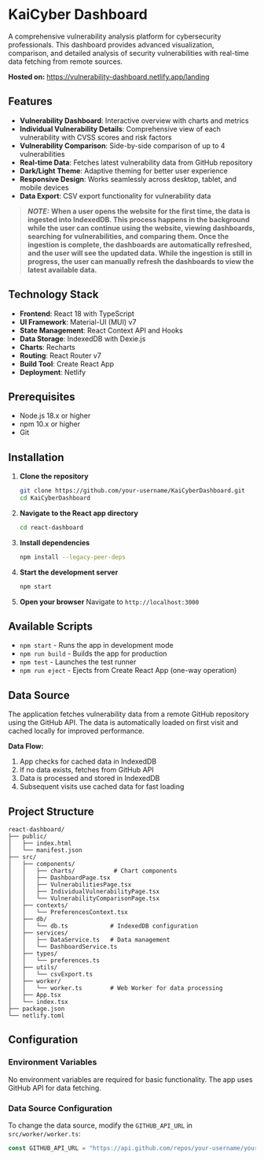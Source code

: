 # KaiCyber Dashboard

A comprehensive vulnerability analysis platform for cybersecurity professionals. This dashboard provides advanced visualization, comparison, and detailed analysis of security vulnerabilities with real-time data fetching from remote sources.


**Hosted on:** https://vulnerability-dashboard.netlify.app/landing

## Features

- **Vulnerability Dashboard**: Interactive overview with charts and metrics
- **Individual Vulnerability Details**: Comprehensive view of each vulnerability with CVSS scores and risk factors
- **Vulnerability Comparison**: Side-by-side comparison of up to 4 vulnerabilities
- **Real-time Data**: Fetches latest vulnerability data from GitHub repository
- **Dark/Light Theme**: Adaptive theming for better user experience
- **Responsive Design**: Works seamlessly across desktop, tablet, and mobile devices
- **Data Export**: CSV export functionality for vulnerability data

> **_NOTE:_**  **When a user opens the website for the first time, the data is ingested into IndexedDB. This process happens in the background while the user can continue using the website,  viewing dashboards, searching for vulnerabilities, and comparing them. Once the ingestion is complete, the dashboards are automatically refreshed, and the user will see the updated data. While the ingestion is still in progress, the user can manually refresh the dashboards to view the latest available data.**

## Technology Stack

- **Frontend**: React 18 with TypeScript
- **UI Framework**: Material-UI (MUI) v7
- **State Management**: React Context API and Hooks
- **Data Storage**: IndexedDB with Dexie.js
- **Charts**: Recharts
- **Routing**: React Router v7
- **Build Tool**: Create React App
- **Deployment**: Netlify

## Prerequisites

- Node.js 18.x or higher
- npm 10.x or higher
- Git

## Installation

1. **Clone the repository**
   ```bash
   git clone https://github.com/your-username/KaiCyberDashboard.git
   cd KaiCyberDashboard
   ```

2. **Navigate to the React app directory**
   ```bash
   cd react-dashboard
   ```

3. **Install dependencies**
   ```bash
   npm install --legacy-peer-deps
   ```

4. **Start the development server**
   ```bash
   npm start
   ```

5. **Open your browser**
   Navigate to `http://localhost:3000`

## Available Scripts

- `npm start` - Runs the app in development mode
- `npm run build` - Builds the app for production
- `npm test` - Launches the test runner
- `npm run eject` - Ejects from Create React App (one-way operation)

## Data Source

The application fetches vulnerability data from a remote GitHub repository using the GitHub API. The data is automatically loaded on first visit and cached locally for improved performance.

**Data Flow:**
1. App checks for cached data in IndexedDB
2. If no data exists, fetches from GitHub API
3. Data is processed and stored in IndexedDB
4. Subsequent visits use cached data for fast loading

## Project Structure

```
react-dashboard/
├── public/
│   ├── index.html
│   └── manifest.json
├── src/
│   ├── components/
│   │   ├── charts/           # Chart components
│   │   ├── DashboardPage.tsx
│   │   ├── VulnerabilitiesPage.tsx
│   │   ├── IndividualVulnerabilityPage.tsx
│   │   └── VulnerabilityComparisonPage.tsx
│   ├── contexts/
│   │   └── PreferencesContext.tsx
│   ├── db/
│   │   └── db.ts            # IndexedDB configuration
│   ├── services/
│   │   ├── DataService.ts   # Data management
│   │   └── DashboardService.ts
│   ├── types/
│   │   └── preferences.ts
│   ├── utils/
│   │   └── csvExport.ts
│   ├── worker/
│   │   └── worker.ts        # Web Worker for data processing
│   ├── App.tsx
│   └── index.tsx
├── package.json
└── netlify.toml
```

## Configuration

### Environment Variables

No environment variables are required for basic functionality. The app uses GitHub API for data fetching.

### Data Source Configuration

To change the data source, modify the `GITHUB_API_URL` in `src/worker/worker.ts`:

```typescript
const GITHUB_API_URL = "https://api.github.com/repos/your-username/your-repo/contents/your-data-file.json";
```
